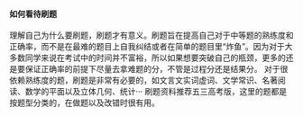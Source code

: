 #### 如何看待刷题

理解自己为什么要刷题，刷题才有意义。刷题旨在提高自己对于中等题的熟练度和正确率，而不是在最难的题目上自我纠结或者在简单的题目里“炸鱼”。因为对于大多数同学来说在考试中的时间并不富裕，所以如果想要突破自己的瓶颈，更多的还是要保证正确率的前提下尽量去拿难题的分，不管是过程分还是结果分。
对于很依赖熟练度的题，刷题是非常有必要的，如文言文实词虚词、文学常识、名著阅读、数学的平面以及立体几何、统计···
刷题资料推荐五三高考版，这里的题都是按题型分类的，在做题以及改错时很有用。
